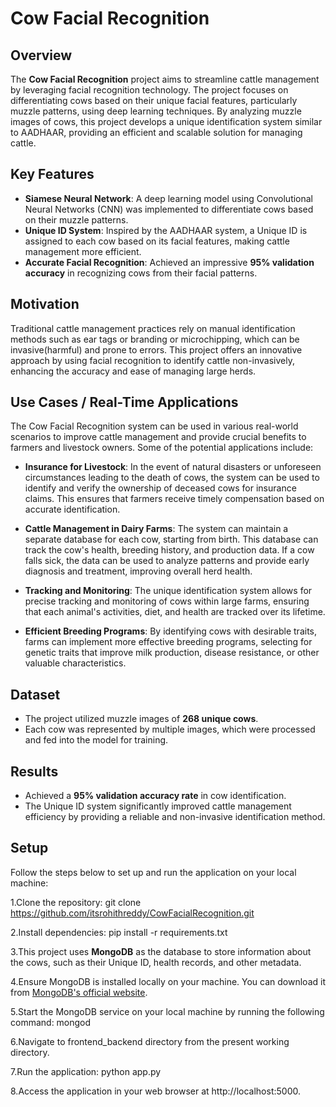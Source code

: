 # Cow Facial Recognition

## Overview

The **Cow Facial Recognition** project aims to streamline cattle management by leveraging facial recognition technology. The project focuses on differentiating cows based on their unique facial features, particularly muzzle patterns, using deep learning techniques. By analyzing muzzle images of cows, this project develops a unique identification system similar to AADHAAR, providing an efficient and scalable solution for managing cattle.

## Key Features

- **Siamese Neural Network**: A deep learning model using Convolutional Neural Networks (CNN) was implemented to differentiate cows based on their muzzle patterns.
- **Unique ID System**: Inspired by the AADHAAR system, a Unique ID is assigned to each cow based on its facial features, making cattle management more efficient.
- **Accurate Facial Recognition**: Achieved an impressive **95% validation accuracy** in recognizing cows from their facial patterns.

## Motivation

Traditional cattle management practices rely on manual identification methods such as ear tags or branding or microchipping, which can be invasive(harmful) and prone to errors. This project offers an innovative approach by using facial recognition to identify cattle non-invasively, enhancing the accuracy and ease of managing large herds.

## Use Cases / Real-Time Applications

The Cow Facial Recognition system can be used in various real-world scenarios to improve cattle management and provide crucial benefits to farmers and livestock owners. Some of the potential applications include:

- **Insurance for Livestock**: In the event of natural disasters or unforeseen circumstances leading to the death of cows, the system can be used to identify and verify the ownership of deceased cows for insurance claims. This ensures that farmers receive timely compensation based on accurate identification.
  
- **Cattle Management in Dairy Farms**: The system can maintain a separate database for each cow, starting from birth. This database can track the cow's health, breeding history, and production data. If a cow falls sick, the data can be used to analyze patterns and provide early diagnosis and treatment, improving overall herd health.

- **Tracking and Monitoring**: The unique identification system allows for precise tracking and monitoring of cows within large farms, ensuring that each animal's activities, diet, and health are tracked over its lifetime.

- **Efficient Breeding Programs**: By identifying cows with desirable traits, farms can implement more effective breeding programs, selecting for genetic traits that improve milk production, disease resistance, or other valuable characteristics.

## Dataset

- The project utilized muzzle images of **268 unique cows**.
- Each cow was represented by multiple images, which were processed and fed into the model for training.

## Results

- Achieved a **95% validation accuracy rate** in cow identification.
- The Unique ID system significantly improved cattle management efficiency by providing a reliable and non-invasive identification method.

## Setup


Follow the steps below to set up and run the application on your local machine:


1.Clone the repository: git clone https://github.com/itsrohithreddy/CowFacialRecognition.git


2.Install dependencies: pip install -r requirements.txt


3.This project uses **MongoDB** as the database to store information about the cows, such as their Unique ID, health records, and other metadata.


4.Ensure MongoDB is installed locally on your machine. You can download it from [MongoDB's official website](https://www.mongodb.com/try/download/community).


5.Start the MongoDB service on your local machine by running the following command: mongod


6.Navigate to frontend_backend directory from the present working directory.


7.Run the application: python app.py


8.Access the application in your web browser at http://localhost:5000.

